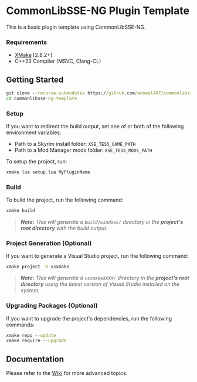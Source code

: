 # CommonLibSSE-NG Plugin Template

This is a basic plugin template using CommonLibSSE-NG.

### Requirements
* [XMake](https://xmake.io) [2.8.2+]
* C++23 Compiler (MSVC, Clang-CL)

## Getting Started
```bat
git clone --recurse-submodules https://github.com/enneal497/commonlibsse-ng-template
cd commonlibsse-ng-template
```

### Setup
If you want to redirect the build output, set one of or both of the following environment variables:
- Path to a Skyrim install folder: `XSE_TES5_GAME_PATH`
- Path to a Mod Manager mods folder: `XSE_TES5_MODS_PATH`

To setup the project, run:
```bat
xmake lua setup.lua MyPluginName
```

### Build
To build the project, run the following command:
```bat
xmake build
```

> ***Note:*** *This will generate a `build/windows/` directory in the **project's root directory** with the build output.*

### Project Generation (Optional)
If you want to generate a Visual Studio project, run the following command:
```bat
xmake project -k vsxmake
```

> ***Note:*** *This will generate a `vsxmakeXXXX/` directory in the **project's root directory** using the latest version of Visual Studio installed on the system.*

### Upgrading Packages (Optional)
If you want to upgrade the project's dependencies, run the following commands:
```bat
xmake repo --update
xmake require --upgrade
```

## Documentation
Please refer to the [Wiki](https://github.com/libxse/commonlibsse-ng-template/wiki) for more advanced topics.
